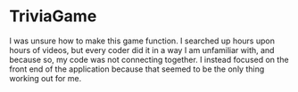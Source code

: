 # TriviaGame
I was unsure how to make this game function. I searched up hours upon hours of videos, but every coder did it in a way I am unfamiliar with, and because so, my code was not connecting together. I instead focused on the front end of the application because that seemed to be the only thing working out for me. 

